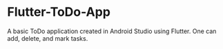 # Flutter-ToDo-App
A basic ToDo application created in Android Studio using Flutter. One can add, delete, and mark tasks. 
